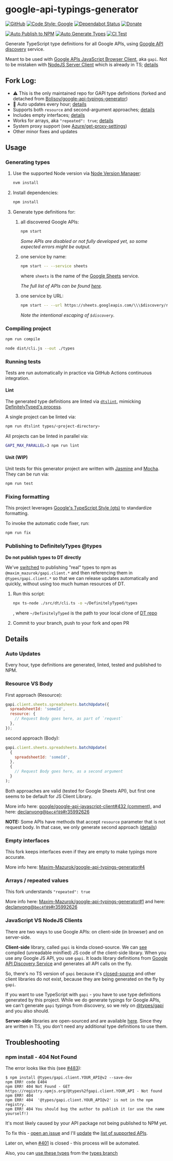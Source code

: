 # google-api-typings-generator

[![GitHub](https://img.shields.io/github/license/Maxim-Mazurok/google-api-typings-generator)](https://github.com/Maxim-Mazurok/google-api-typings-generator/blob/master/LICENSE)
[![Code Style: Google](https://img.shields.io/badge/code%20style-google-blueviolet.svg)](https://github.com/google/gts)
[![Dependabot Status](https://badgen.net/github/dependabot/Maxim-Mazurok/google-api-typings-generator)](https://github.com/Maxim-Mazurok/google-api-typings-generator/network/updates)
[![Donate](https://img.shields.io/badge/Donate-PayPal-green.svg)](https://www.paypal.com/donate/?business=K3SMKBEAQFUUW&no_recurring=0&item_name=Maintaining+https%3A%2F%2Fgithub.com%2FMaxim-Mazurok%2Fgoogle-api-typings-generator&currency_code=AUD)

[![Auto Publish to NPM](https://github.com/Maxim-Mazurok/google-api-typings-generator/workflows/Auto%20Publish%20to%20NPM/badge.svg)](https://github.com/Maxim-Mazurok/google-api-typings-generator/actions?query=workflow%3A%22Auto+Open+PRs%22)
[![Auto Generate Types](https://github.com/Maxim-Mazurok/google-api-typings-generator/workflows/Auto%20Generate%20Types/badge.svg)](https://github.com/Maxim-Mazurok/google-api-typings-generator/actions?query=workflow%3A%22Auto+Generate+Types%22)
[![CI Test](https://github.com/Maxim-Mazurok/google-api-typings-generator/workflows/CI%20Test/badge.svg)](https://github.com/Maxim-Mazurok/google-api-typings-generator/actions?query=workflow%3A%22CI+Test%22)

Generate TypeScript type definitions for all Google APIs,
using [Google API discovery](https://developers.google.com/discovery/) service.

Meant to be used with [Google APIs JavaScript Browser Client](https://github.com/google/google-api-javascript-client), aka `gapi`.
Not to be mistaken with [NodeJS Server Client](https://github.com/googleapis/google-api-nodejs-client) which is already in TS; [details](#javascript-vs-nodejs-clients)

## Fork Log:

- ⚠️ This is the only maintained repo for GAPI type definitions (forked and detached from [Bolisov/google-api-typings-generator](https://github.com/Bolisov/google-api-typings-generator))
- 🤖 Auto updates every hour; [details](#auto-updates)
- Supports both `resource` and second-argument approaches; [details](#resource-vs-body)
- Includes empty interfaces; [details](#empty-interfaces)
- Works for arrays, aka `"repeated": true`; [details](#arrays--repeated-values)
- System proxy support (see [Azure/get-proxy-settings](https://github.com/Azure/get-proxy-settings#system-proxy))
- Other minor fixes and updates

## Usage

### Generating types

1. Use the supported Node version via [Node Version Manager](https://github.com/nvm-sh/nvm):

   ```sh
   nvm install
   ```

2. Install dependencies:

   ```sh
   npm install
   ```

3. Generate type definitions for:

   1. all discovered Google APIs:

      ```sh
      npm start
      ```

      _Some APIs are disabled or not fully developed yet, so some expected errors might be output._

   2. one service by name:

      ```sh
      npm start -- --service sheets
      ```

      where `sheets` is the name of the [Google Sheets](https://developers.google.com/sheets/) service.

      _The full list of APIs can be found [here](https://www.googleapis.com/discovery/v1/apis)._

   3. one service by URL:

      ```sh
      npm start -- --url https://sheets.googleapis.com/\\\$discovery/rest?version=v4
      ```

      _Note the intentional escaping of `$discovery`._

### Compiling project

```sh
npm run compile
```

```sh
node dist/cli.js --out ./types
```

### Running tests

Tests are run automatically in practice via GitHub Actions continuous integration.

#### Lint

The generated type definitions are linted via [`dtslint`](https://github.com/Microsoft/dtslint), mimicking
[DefinitelyTyped's process](https://github.com/DefinitelyTyped/DefinitelyTyped#verifying).

A single project can be linted via:

```sh
npm run dtslint types/<project-directory>
```

All projects can be linted in parallel via:

```sh
GAPI_MAX_PARALLEL=3 npm run lint
```

#### Unit (WIP)

Unit tests for this generator project are written with [Jasmine](https://jasmine.github.io/) and
[Mocha](https://mochajs.org/). They can be run via:

```sh
npm run test
```

### Fixing formatting

This project leverages [Google's TypeScript Style (gts)](https://github.com/google/gts) to standardize formatting.

To invoke the automatic code fixer, run:

```sh
npm run fix
```

### Publishing to DefinitelyTypes @types

**Do not publish types to DT directly**

We've [switched](https://github.com/DefinitelyTyped/DefinitelyTyped/issues/49235) to publishing "real" types to npm as `@maxim_mazurok/gapi.client.*` and then referencing them in `@types/gapi.client.*` so that we can release updates automatically and quickly, without using too much human resources of DT.

1. Run this script:

   ```sh
   npx ts-node ./src/dt/cli.ts -o ~/DefinitelyTyped/types
   ```

   , where `~/DefinitelyTyped` is the path to your local clone of [DT repo](https://github.com/DefinitelyTyped/DefinitelyTyped)

1. Commit to your branch, push to your fork and open PR

## Details

### Auto Updates

Every hour, type definitions are generated, linted, tested and published to NPM.

### Resource VS Body

First approach (Resource):

```javascript
gapi.client.sheets.spreadsheets.batchUpdate({
  spreadsheetId: 'someId',
  resource: {
    // Request Body goes here, as part of `request`
  },
});
```

second approach (Body):

```javascript
gapi.client.sheets.spreadsheets.batchUpdate(
  {
    spreadsheetId: 'someId',
  },
  {
    // Request Body goes here, as a second argument
  }
);
```

Both approaches are valid (tested for Google Sheets API), but first one seems to be default for JS Client Library.

More info here: [google/google-api-javascript-client#432 (comment)](https://github.com/google/google-api-javascript-client/issues/432#issuecomment-530860301),
and here: [declanvong@`bec4f89`#r35992626](https://github.com/declanvong/google-api-typings-generator/commit/bec4f89b998db670e4a9d41810ceb39a1ba9b798#r35992626)

**NOTE:** Some APIs have methods that accept `resource` parameter that is not request body. In that case, we only generate second approach ([details](https://github.com/Maxim-Mazurok/google-api-typings-generator/pull/14/commits/776e36ef25886fdb2d38a002ed12ba1dacde85c5))

### Empty interfaces

This fork keeps interfaces even if they are empty to make typings more accurate.

More info here: [Maxim-Mazurok/google-api-typings-generator#4](https://github.com/Maxim-Mazurok/google-api-typings-generator/pull/4)

### Arrays / repeated values

This fork understands `"repeated": true`

More info here: [Maxim-Mazurok/google-api-typings-generator#1](https://github.com/Maxim-Mazurok/google-api-typings-generator/pull/1)
and here: [declanvong@`bec4f89`#r35992626](https://github.com/declanvong/google-api-typings-generator/commit/bec4f89b998db670e4a9d41810ceb39a1ba9b798#r35992626)

### JavaScript VS NodeJS Clients

There are two ways to use Google APIs: on client-side (in browser) and on server-side.

**Client-side** library, called `gapi` is kinda closed-source.
We can [see](https://apis.google.com/js/api.js) compiled (unreadable minified) JS code of the client-side library.
When you use any Google JS API, you use `gapi`. It loads library definitions from [Google API Discovery Service](https://developers.google.com/discovery)
and generates all API calls on the fly.

So, there's no TS version of `gapi` because it's [closed-source](https://github.com/google/google-api-javascript-client/issues/432#issuecomment-435523106)
and other client libraries do not exist, because they are being generated on the fly by `gapi`.

If you want to use TypeScript with `gapi` - you have to use type definitions generated by this project.
While we do generate typings for Google APIs, we can't generate `gapi` typings from discovery, so we rely on
[@types/gapi](https://www.npmjs.com/package/@types/gapi) and you also should.

**Server-side** libraries are open-sourced and are available [here](https://github.com/googleapis/google-api-nodejs-client). Since they are written in TS, you don't need any additional type definitions to use them.

## Troubleshooting

### npm install - 404 Not Found

The error looks like this (see [#483](https://github.com/Maxim-Mazurok/google-api-typings-generator/issues/483)):

```
$ npm install @types/gapi.client.YOUR_API@v2 --save-dev
npm ERR! code E404
npm ERR! 404 Not Found - GET https://registry.npmjs.org/@types%2fgapi.client.YOUR_API - Not found
npm ERR! 404
npm ERR! 404  '@types/gapi.client.YOUR_API@v2' is not in the npm registry.
npm ERR! 404 You should bug the author to publish it (or use the name yourself!)
```

It's most likely caused by your API package not being published to NPM yet.

To fix this - [open an issue](https://github.com/Maxim-Mazurok/google-api-typings-generator/issues/new) and I'll [update](https://github.com/Maxim-Mazurok/google-api-typings-generator/blob/master/bin/apis-sync-helper.ts) the [list of supported APIs](https://github.com/Maxim-Mazurok/google-api-typings-generator/blob/master/bin/auto-publish/config.ts).

Later on, when [#401](https://github.com/Maxim-Mazurok/google-api-typings-generator/issues/401) is closed - this process will be automated.

Also, you can [use these types](https://github.com/Maxim-Mazurok/google-api-typings-generator/issues/85#issuecomment-601133279) from the [types branch](https://github.com/Maxim-Mazurok/google-api-typings-generator/tree/types)
